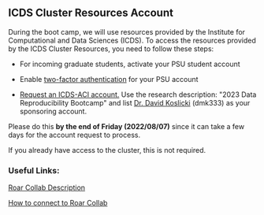  ## ICDS Cluster Resources Account

During the boot camp, we will use resources provided by the Institute for Computational and Data Sciences (ICDS). To access the resources provided by the ICDS Cluster Resources, you need to follow these steps:

* For incoming graduate students, activate your PSU student account

* Enable [two-factor authentication](https://accounts.psu.edu/2fa) for your PSU account

* [Request an ICDS-ACI account.](https://accounts.aci.ics.psu.edu/) Use the research description: "2023 Data Reproducibility Bootcamp" and list [Dr. David Koslicki](https://www.huck.psu.edu/people/david-koslicki) (dmk333) as your sponsoring account.

Please do this **by the end of Friday (2022/08/07)** since it can take a few days for the account request to process.

If you already have access to the cluster, this is not required. 

### Useful Links:
[Roar Collab Description](https://www.icds.psu.edu/computing-services/roar-collab/)

[How to connect to Roar Collab](https://www.icds.psu.edu/connecting-to-roar-collab/)
